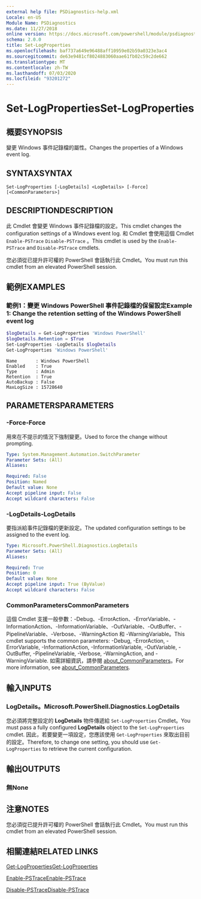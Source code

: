 ```yaml
---
external help file: PSDiagnostics-help.xml
Locale: en-US
Module Name: PSDiagnostics
ms.date: 11/27/2018
online version: https://docs.microsoft.com/powershell/module/psdiagnostics/set-logproperties?view=powershell-7&WT.mc_id=ps-gethelp
schema: 2.0.0
title: Set-LogProperties
ms.openlocfilehash: baf737a649e96488aff10959e02b59a0323e3ac4
ms.sourcegitcommit: de63e9481cf8024883060aae61fb02c59c2de662
ms.translationtype: MT
ms.contentlocale: zh-TW
ms.lasthandoff: 07/03/2020
ms.locfileid: "93201272"
---
```

# <span data-ttu-id="b4d2f-102">Set-LogProperties</span><span class="sxs-lookup"><span data-stu-id="b4d2f-102">Set-LogProperties</span></span>

## <span data-ttu-id="b4d2f-103">概要</span><span class="sxs-lookup"><span data-stu-id="b4d2f-103">SYNOPSIS</span></span>
<span data-ttu-id="b4d2f-104">變更 Windows 事件記錄檔的屬性。</span><span class="sxs-lookup"><span data-stu-id="b4d2f-104">Changes the properties of a Windows event log.</span></span>

## <span data-ttu-id="b4d2f-105">SYNTAX</span><span class="sxs-lookup"><span data-stu-id="b4d2f-105">SYNTAX</span></span>

```
Set-LogProperties [-LogDetails] <LogDetails> [-Force] [<CommonParameters>]
```

## <span data-ttu-id="b4d2f-106">DESCRIPTION</span><span class="sxs-lookup"><span data-stu-id="b4d2f-106">DESCRIPTION</span></span>

<span data-ttu-id="b4d2f-107">此 Cmdlet 會變更 Windows 事件記錄檔的設定。</span><span class="sxs-lookup"><span data-stu-id="b4d2f-107">This cmdlet changes the configuration settings of a Windows event log.</span></span> <span data-ttu-id="b4d2f-108">和 Cmdlet 會使用這個 Cmdlet `Enable-PSTrace` `Disable-PSTrace` 。</span><span class="sxs-lookup"><span data-stu-id="b4d2f-108">This cmdlet is used by the `Enable-PSTrace` and `Disable-PSTrace` cmdlets.</span></span>

<span data-ttu-id="b4d2f-109">您必須從已提升許可權的 PowerShell 會話執行此 Cmdlet。</span><span class="sxs-lookup"><span data-stu-id="b4d2f-109">You must run this cmdlet from an elevated PowerShell session.</span></span>

## <span data-ttu-id="b4d2f-110">範例</span><span class="sxs-lookup"><span data-stu-id="b4d2f-110">EXAMPLES</span></span>

### <span data-ttu-id="b4d2f-111">範例1：變更 Windows PowerShell 事件記錄檔的保留設定</span><span class="sxs-lookup"><span data-stu-id="b4d2f-111">Example 1: Change the retention setting of the Windows PowerShell event log</span></span>

```powershell
$logDetails = Get-LogProperties 'Windows PowerShell'
$logDetails.Retention = $True
Set-LogProperties -LogDetails $logDetails
Get-LogProperties 'Windows PowerShell'
```

```Output
Name       : Windows PowerShell
Enabled    : True
Type       : Admin
Retention  : True
AutoBackup : False
MaxLogSize : 15728640
```

## <span data-ttu-id="b4d2f-112">PARAMETERS</span><span class="sxs-lookup"><span data-stu-id="b4d2f-112">PARAMETERS</span></span>

### <span data-ttu-id="b4d2f-113">-Force</span><span class="sxs-lookup"><span data-stu-id="b4d2f-113">-Force</span></span>

<span data-ttu-id="b4d2f-114">用來在不提示的情況下強制變更。</span><span class="sxs-lookup"><span data-stu-id="b4d2f-114">Used to force the change without prompting.</span></span>

```yaml
Type: System.Management.Automation.SwitchParameter
Parameter Sets: (All)
Aliases:

Required: False
Position: Named
Default value: None
Accept pipeline input: False
Accept wildcard characters: False
```

### <span data-ttu-id="b4d2f-115">-LogDetails</span><span class="sxs-lookup"><span data-stu-id="b4d2f-115">-LogDetails</span></span>

<span data-ttu-id="b4d2f-116">要指派給事件記錄檔的更新設定。</span><span class="sxs-lookup"><span data-stu-id="b4d2f-116">The updated configuration settings to be assigned to the event log.</span></span>

```yaml
Type: Microsoft.PowerShell.Diagnostics.LogDetails
Parameter Sets: (All)
Aliases:

Required: True
Position: 0
Default value: None
Accept pipeline input: True (ByValue)
Accept wildcard characters: False
```

### <span data-ttu-id="b4d2f-117">CommonParameters</span><span class="sxs-lookup"><span data-stu-id="b4d2f-117">CommonParameters</span></span>

<span data-ttu-id="b4d2f-118">這個 Cmdlet 支援一般參數：-Debug、-ErrorAction、-ErrorVariable、-InformationAction、-InformationVariable、-OutVariable、-OutBuffer、-PipelineVariable、-Verbose、-WarningAction 和 -WarningVariable。</span><span class="sxs-lookup"><span data-stu-id="b4d2f-118">This cmdlet supports the common parameters: -Debug, -ErrorAction, -ErrorVariable, -InformationAction, -InformationVariable, -OutVariable, -OutBuffer, -PipelineVariable, -Verbose, -WarningAction, and -WarningVariable.</span></span> <span data-ttu-id="b4d2f-119">如需詳細資訊，請參閱 [about_CommonParameters](https://go.microsoft.com/fwlink/?LinkID=113216)。</span><span class="sxs-lookup"><span data-stu-id="b4d2f-119">For more information, see [about_CommonParameters](https://go.microsoft.com/fwlink/?LinkID=113216).</span></span>

## <span data-ttu-id="b4d2f-120">輸入</span><span class="sxs-lookup"><span data-stu-id="b4d2f-120">INPUTS</span></span>

### <span data-ttu-id="b4d2f-121">LogDetails。</span><span class="sxs-lookup"><span data-stu-id="b4d2f-121">Microsoft.PowerShell.Diagnostics.LogDetails</span></span>

<span data-ttu-id="b4d2f-122">您必須將完整設定的 **LogDetails** 物件傳遞給 `Set-LogProperties` Cmdlet。</span><span class="sxs-lookup"><span data-stu-id="b4d2f-122">You must pass a fully configured **LogDetails** object to the `Set-LogProperties` cmdlet.</span></span>
<span data-ttu-id="b4d2f-123">因此，若要變更一項設定，您應該使用 `Get-LogProperties` 來取出目前的設定。</span><span class="sxs-lookup"><span data-stu-id="b4d2f-123">Therefore, to change one setting, you should use `Get-LogProperties` to retrieve the current configuration.</span></span>

## <span data-ttu-id="b4d2f-124">輸出</span><span class="sxs-lookup"><span data-stu-id="b4d2f-124">OUTPUTS</span></span>

### <span data-ttu-id="b4d2f-125">無</span><span class="sxs-lookup"><span data-stu-id="b4d2f-125">None</span></span>

## <span data-ttu-id="b4d2f-126">注意</span><span class="sxs-lookup"><span data-stu-id="b4d2f-126">NOTES</span></span>

<span data-ttu-id="b4d2f-127">您必須從已提升許可權的 PowerShell 會話執行此 Cmdlet。</span><span class="sxs-lookup"><span data-stu-id="b4d2f-127">You must run this cmdlet from an elevated PowerShell session.</span></span>

## <span data-ttu-id="b4d2f-128">相關連結</span><span class="sxs-lookup"><span data-stu-id="b4d2f-128">RELATED LINKS</span></span>

[<span data-ttu-id="b4d2f-129">Get-LogProperties</span><span class="sxs-lookup"><span data-stu-id="b4d2f-129">Get-LogProperties</span></span>](Get-LogProperties.md)

[<span data-ttu-id="b4d2f-130">Enable-PSTrace</span><span class="sxs-lookup"><span data-stu-id="b4d2f-130">Enable-PSTrace</span></span>](Enable-PSTrace.md)

[<span data-ttu-id="b4d2f-131">Disable-PSTrace</span><span class="sxs-lookup"><span data-stu-id="b4d2f-131">Disable-PSTrace</span></span>](Disable-PSTrace.md)
